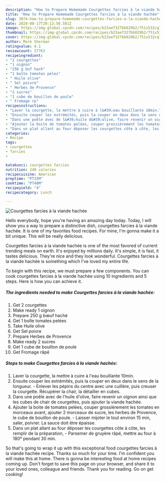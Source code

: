```yaml
---
description: "How to Prepare Homemade Courgettes farcies à la viande hachée"
title: "How to Prepare Homemade Courgettes farcies à la viande hachée"
slug: 3074-how-to-prepare-homemade-courgettes-farcies-a-la-viande-hachee
date: 2020-08-17T20:13:50.581Z
image: https://img-global.cpcdn.com/recipes/b23aef327bb829b2/751x532cq70/courgettes-farcies-a-la-viande-hachee-photo-principale-de-la-recette.jpg
thumbnail: https://img-global.cpcdn.com/recipes/b23aef327bb829b2/751x532cq70/courgettes-farcies-a-la-viande-hachee-photo-principale-de-la-recette.jpg
cover: https://img-global.cpcdn.com/recipes/b23aef327bb829b2/751x532cq70/courgettes-farcies-a-la-viande-hachee-photo-principale-de-la-recette.jpg
author: Mark Sherman
ratingvalue: 4.1
reviewcount: 27763
recipeingredient:
- "2 courgettes"
- "1 oignon"
- "250 g buf hach"
- "1 boîte tomates peles"
- " Huile olive"
- " Sel poivre"
- " Herbes de Provence"
- "2 sucres"
- "1 cube de bouillon de poule"
- " Fromage rp"
recipeinstructions:
- "Laver la courgette, la mettre à cuire à l&#39;eau bouillante 10min."
- "Ensuite couper les extrémités, puis la couper en deux dans le sens de la longueur. Enlever les pépins du centre avec une cuillère, puis creuser la courgette. Récupérer la chair, la détailler en cubes."
- "Dans une poêle avec de l&#39;huile d&#39;olive, faire revenir un oignon ainsi que les cubes de chair de courgettes, puis ajouter la viande hachée."
- "Ajouter la boite de tomates pelées, couper grossièrement les tomates en morceaux avant, ajouter 2 morceaux de sucre, les herbes de Provence, le cube de bouillon de poule.  Laisser mijoter le tout environ 15 min, saler, poivrer. La sauce doit être épaisse."
- "Dans un plat allant au four déposer les courgettes côte à côte, les remplir de la préparation,  Parsemer de gruyère râpé, mettre au four à 180° pendant 30 min."
categories:
- Recipe
tags:
- courgettes
- farcies
- 

katakunci: courgettes farcies  
nutrition: 240 calories
recipecuisine: American
preptime: "PT15M"
cooktime: "PT40M"
recipeyield: "4"
recipecategory: Lunch

---
```



![Courgettes farcies à la viande hachée](https://img-global.cpcdn.com/recipes/b23aef327bb829b2/751x532cq70/courgettes-farcies-a-la-viande-hachee-photo-principale-de-la-recette.jpg)

Hello everybody, hope you're having an amazing day today. Today, I will show you a way to prepare a distinctive dish, courgettes farcies à la viande hachée. It is one of my favorites food recipes. For mine, I'm gonna make it a bit unique. This will be really delicious.

Courgettes farcies à la viande hachée is one of the most favored of current trending meals on earth. It's enjoyed by millions daily. It's simple, it is fast, it tastes delicious. They're nice and they look wonderful. Courgettes farcies à la viande hachée is something which I've loved my entire life.




To begin with this recipe, we must prepare a few components. You can cook courgettes farcies à la viande hachée using 10 ingredients and 5 steps. Here is how you can achieve it.

<!--inarticleads1-->

##### The ingredients needed to make Courgettes farcies à la viande hachée:

1. Get 2 courgettes
1. Make ready 1 oignon
1. Prepare 250 g bœuf haché
1. Get 1 boîte tomates pelées
1. Take  Huile olive
1. Get  Sel poivre
1. Prepare  Herbes de Provence
1. Make ready 2 sucres
1. Get 1 cube de bouillon de poule
1. Get  Fromage râpé




<!--inarticleads2-->

##### Steps to make Courgettes farcies à la viande hachée:

1. Laver la courgette, la mettre à cuire à l&#39;eau bouillante 10min.
1. Ensuite couper les extrémités, puis la couper en deux dans le sens de la longueur. - Enlever les pépins du centre avec une cuillère, puis creuser la courgette. Récupérer la chair, la détailler en cubes.
1. Dans une poêle avec de l&#39;huile d&#39;olive, faire revenir un oignon ainsi que les cubes de chair de courgettes, puis ajouter la viande hachée.
1. Ajouter la boite de tomates pelées, couper grossièrement les tomates en morceaux avant, ajouter 2 morceaux de sucre, les herbes de Provence, le cube de bouillon de poule.  - Laisser mijoter le tout environ 15 min, saler, poivrer. La sauce doit être épaisse.
1. Dans un plat allant au four déposer les courgettes côte à côte, les remplir de la préparation,  - Parsemer de gruyère râpé, mettre au four à 180° pendant 30 min.




So that's going to wrap it up with this exceptional food courgettes farcies à la viande hachée recipe. Thanks so much for your time. I'm confident you will make this at home. There is gonna be interesting food at home recipes coming up. Don't forget to save this page on your browser, and share it to your loved ones, colleague and friends. Thank you for reading. Go on get cooking!
